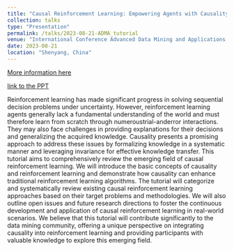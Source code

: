 ```yaml
---
title: "Causal Reinforcement Learning: Empowering Agents with Causality"
collection: talks
type: "Presentation"
permalink: /talks/2023-08-21-ADMA_tutorial
venue: "International Conference Advanced Data Mining and Applications 2023"
date: 2023-08-21
location: "Shenyang, China"
---
```


[More information here](https://adma2023.uqcloud.net/tutorial.html)

[link to the PPT](https://2wildkids.com/files/ADMA2023-Tutorial-CausalRL-ZhihongDeng)

Reinforcement learning has made significant progress in solving sequential decision problems under uncertainty. However, reinforcement learning agents generally lack a fundamental understanding of the world and must therefore learn from scratch through numeroustrial-anderror interactions. They may also face challenges in providing explanations for their decisions and generalizing the acquired knowledge. Causality presents a promising approach to address these issues by formalizing knowledge in a systematic manner and leveraging invariance for effective knowledge transfer. This tutorial aims to comprehensively review the emerging field of causal reinforcement learning. We will introduce the basic concepts of causality and reinforcement learning and demonstrate how causality can enhance traditional reinforcement learning algorithms. The tutorial will categorize and systematically review existing causal reinforcement learning approaches based on their target problems and methodologies. We will also outline open issues and future research directions to foster the continuous development and application of causal reinforcement learning in real-world scenarios. We believe that this tutorial will contribute significantly to the data mining community, offering a unique perspective on integrating causality into reinforcement learning and providing participants with valuable knowledge to explore this emerging field.
